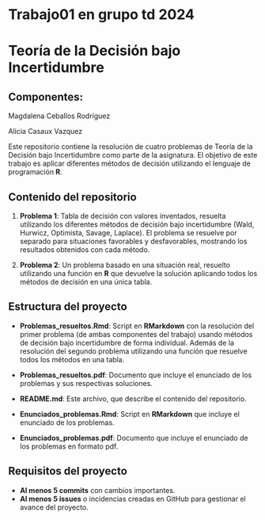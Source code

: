 # Trabajo01 en grupo td 2024

# Teoría de la Decisión bajo Incertidumbre
##  Componentes:

Magdalena Ceballos Rodríguez

Alicia Casaux Vazquez

Este repositorio contiene la resolución de cuatro problemas de Teoría de la Decisión bajo Incertidumbre como parte de la asignatura. El objetivo de este trabajo es aplicar diferentes métodos de decisión utilizando el lenguaje de programación **R**.

## Contenido del repositorio

1. **Problema 1**: Tabla de decisión con valores inventados, resuelta utilizando los diferentes métodos de decisión bajo incertidumbre (Wald, Hurwicz, Optimista, Savage, Laplace). El problema se resuelve por separado para situaciones favorables y desfavorables, mostrando los resultados obtenidos con cada método.
   
2. **Problema 2**: Un problema basado en una situación real, resuelto utilizando una función en **R** que devuelve la solución aplicando todos los métodos de decisión en una única tabla.

## Estructura del proyecto

- **Problemas_resueltos.Rmd**: Script en **RMarkdown** con la resolución del primer problema (de ambas componentes del trabajo) usando métodos de decisión bajo incertidumbre de forma individual. Además de la resolución del segundo problema utilizando una función que resuelve todos los métodos en una tabla.

- **Problemas_resueltos.pdf**: Documento que incluye el enunciado de los problemas y sus respectivas soluciones.

- **README.md**: Este archivo, que describe el contenido del repositorio.

- **Enunciados_problemas.Rmd**: Script en **RMarkdown** que incluye el enunciado de los problemas.

- **Enunciados_problemas.pdf**: Documento que incluye el enunciado de los problemas en formato pdf.

## Requisitos del proyecto

- **Al menos 5 commits** con cambios importantes.
- **Al menos 5 issues** o incidencias creadas en GitHub para gestionar el avance del proyecto.

